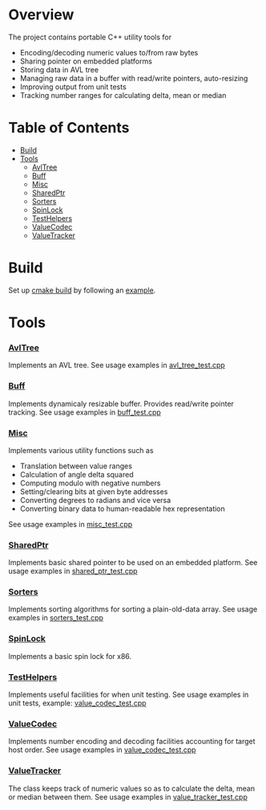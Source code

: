 # Overview

The project contains portable C++ utility tools for

* Encoding/decoding numeric values to/from raw bytes
* Sharing pointer on embedded platforms
* Storing data in AVL tree
* Managing raw data in a buffer with read/write pointers, auto-resizing
* Improving output from unit tests
* Tracking number ranges for calculating delta, mean or median

# Table of Contents

* [Build](#Build)
* [Tools](#Tools)
  * [AvlTree](#avl_tree)
  * [Buff](#buff)
  * [Misc](#misc)
  * [SharedPtr](#shared_ptr)
  * [Sorters](#sorters)
  * [SpinLock](#spin_lock)
  * [TestHelpers](#test_helpers)
  * [ValueCodec](#value_codec)
  * [ValueTracker](#value_tracker)

 <a name="Build"></a>
# Build

Set up <a href="https://github.com/boltrobotics/cmake-helpers" target="_blank">cmake build</a> by
following an <a href="https://github.com/boltrobotics/cmake-helpers#Example">example</a>.

<a name="Tools"></a>
# Tools

<a name="avl_tree"></a>
<h3><a href="https://github.com/boltrobotics/utility/tree/master/include/utility/avl_tree.hpp" target="_blank">AvlTree</a></h3>

Implements an AVL tree. See usage examples in <a href="https://github.com/boltrobotics/utility/tree/master/test/avl_tree_test.cpp" target="_blank">avl_tree_test.cpp</a>

<a name="buff"></a> 
<h3><a href="https://github.com/boltrobotics/utility/tree/master/include/utility/buff.hpp" target="_blank">Buff</a></h3>

Implements dynamicaly resizable buffer. Provides read/write pointer tracking. See usage examples in
<a href="https://github.com/boltrobotics/utility/tree/master/test/buff_test.cpp" target="_blank">buff_test.cpp</a>

<a name="misc" ></a>
<h3><a href="https://github.com/boltrobotics/utility/tree/master/include/utility/misc.hpp" target="_blank">Misc</a></h3>

Implements various utility functions such as
* Translation between value ranges
* Calculation of angle delta squared
* Computing modulo with negative numbers
* Setting/clearing bits at given byte addresses
* Converting degrees to radians and vice versa
* Converting binary data to human-readable hex representation

See usage examples in
<a href="https://github.com/boltrobotics/utility/tree/master/test/misc_test.cpp" target="_blank">misc_test.cpp</a>

<a name="shared_ptr"></a>
<h3><a href="https://github.com/boltrobotics/utility/tree/master/include/utility/shared_ptr.hpp" target="_blank">SharedPtr</a></h3>

Implements basic shared pointer to be used on an embedded platform. See usage examples in
<a href="https://github.com/boltrobotics/utility/tree/master/test/shared_ptr_test.cpp" target="_blank">shared_ptr_test.cpp</a>

<a name="sorters"></a>
<h3><a href="https://github.com/boltrobotics/utility/tree/master/include/utility/sorters.hpp" target="_blank">Sorters</a></h3>

Implements sorting algorithms for sorting a plain-old-data array. See usage examples in
<a href="https://github.com/boltrobotics/utility/tree/master/test/sorters_test.cpp" target="_blank">sorters_test.cpp</a>

<a name="spin_lock" ></a>
<h3><a href="https://github.com/boltrobotics/utility/tree/master/include/utility/spin_lock.hpp" target="_blank">SpinLock</a></h3>

Implements a basic spin lock for x86.

<a name="test_helpers" ></a>
<h3><a href="https://github.com/boltrobotics/utility/tree/master/include/utility/test_helpers.hpp" target="_blank">TestHelpers</a></h3>

Implements useful facilities for when unit testing. See usage examples in unit tests, example: 
<a href="https://github.com/boltrobotics/utility/tree/master/test/value_codec_test.cpp" target="_blank">value_codec_test.cpp</a>

<a name="value_codec" ></a>
<h3><a href="https://github.com/boltrobotics/utility/tree/master/include/utility/value_codec.hpp" target="_blank">ValueCodec</a></h3>

Implements number encoding and decoding facilities accounting for target host order. See usage
examples in
<a href="https://github.com/boltrobotics/utility/tree/master/test/value_codec_test.cpp" target="_blank">value_codec_test.cpp</a>

<a name="value_tracker"></a>
<h3><a href="https://github.com/boltrobotics/utility/tree/master/include/utility/value_tracker.hpp" target="_blank">ValueTracker</a></h3>

The class keeps track of numeric values so as to calculate the delta, mean or median between them.
See usage examples in
<a href="https://github.com/boltrobotics/utility/tree/master/test/value_tracker_test.cpp" target="_blank">value_tracker_test.cpp</a>
